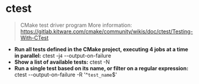 # ctest
> CMake test driver program
> More information: <https://gitlab.kitware.com/cmake/community/wikis/doc/ctest/Testing-With-CTest>
- **Run all tests defined in the CMake project, executing 4 jobs at a time in parallel:**
ctest -j`4` --output-on-failure
- **Show a list of available tests:**
ctest -N
- **Run a single test based on its name, or filter on a regular expression:**
ctest --output-on-failure -R '^`test_name`$'
